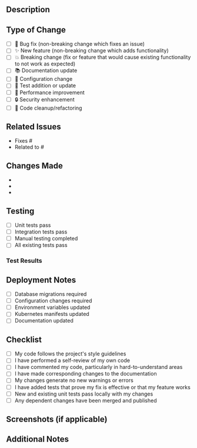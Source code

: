 ## Description
<!-- Provide a brief description of the changes in this PR -->

## Type of Change
<!-- Mark the relevant option with an "x" -->
- [ ] 🐛 Bug fix (non-breaking change which fixes an issue)
- [ ] ✨ New feature (non-breaking change which adds functionality)
- [ ] 💥 Breaking change (fix or feature that would cause existing functionality to not work as expected)
- [ ] 📚 Documentation update
- [ ] 🔧 Configuration change
- [ ] 🧪 Test addition or update
- [ ] 🚀 Performance improvement
- [ ] 🔒 Security enhancement
- [ ] 🧹 Code cleanup/refactoring

## Related Issues
<!-- Link to any related issues using "Fixes #123" or "Closes #123" -->
- Fixes #
- Related to #

## Changes Made
<!-- List the main changes made in this PR -->
- 
- 
- 

## Testing
<!-- Describe the tests you ran to verify your changes -->
- [ ] Unit tests pass
- [ ] Integration tests pass
- [ ] Manual testing completed
- [ ] All existing tests pass

### Test Results
<!-- If applicable, provide test results or screenshots -->

## Deployment Notes
<!-- Any special deployment considerations or requirements -->
- [ ] Database migrations required
- [ ] Configuration changes required
- [ ] Environment variables updated
- [ ] Kubernetes manifests updated
- [ ] Documentation updated

## Checklist
<!-- Mark completed items with an "x" -->
- [ ] My code follows the project's style guidelines
- [ ] I have performed a self-review of my own code
- [ ] I have commented my code, particularly in hard-to-understand areas
- [ ] I have made corresponding changes to the documentation
- [ ] My changes generate no new warnings or errors
- [ ] I have added tests that prove my fix is effective or that my feature works
- [ ] New and existing unit tests pass locally with my changes
- [ ] Any dependent changes have been merged and published

## Screenshots (if applicable)
<!-- Add screenshots to help explain your changes -->

## Additional Notes
<!-- Any additional information that reviewers should know -->

